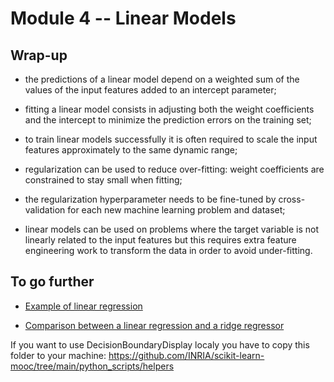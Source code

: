 # Module 4 -- Linear Models

## Wrap-up
* the predictions of a linear model depend on a weighted sum of the values of the input features added to an intercept parameter;

* fitting a linear model consists in adjusting both the weight coefficients and the intercept to minimize the prediction errors on the training set;

* to train linear models successfully it is often required to scale the input features approximately to the same dynamic range;

* regularization can be used to reduce over-fitting: weight coefficients are constrained to stay small when fitting;

* the regularization hyperparameter needs to be fine-tuned by cross-validation for each new machine learning problem and dataset;

* linear models can be used on problems where the target variable is not linearly related to the input features but this requires extra feature engineering work to transform the data in order to avoid under-fitting.

## To go further
* [Example of linear regression](https://scikit-learn.org/stable/auto_examples/linear_model/plot_ols.html#sphx-glr-auto-examples-linear-model-plot-ols-py)

* [Comparison between a linear regression and a ridge regressor](https://scikit-learn.org/stable/auto_examples/linear_model/plot_ols_ridge_variance.html#sphx-glr-auto-examples-linear-model-plot-ols-ridge-variance-py)

If you want to use DecisionBoundaryDisplay localy you have to copy this folder to your machine: https://github.com/INRIA/scikit-learn-mooc/tree/main/python_scripts/helpers